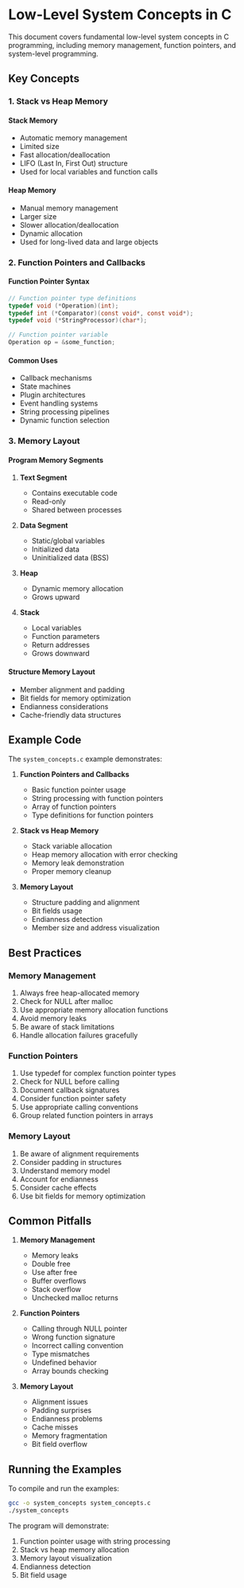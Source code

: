 # Low-Level System Concepts in C

This document covers fundamental low-level system concepts in C programming, including memory management, function pointers, and system-level programming.

## Key Concepts

### 1. Stack vs Heap Memory

#### Stack Memory
- Automatic memory management
- Limited size
- Fast allocation/deallocation
- LIFO (Last In, First Out) structure
- Used for local variables and function calls

#### Heap Memory
- Manual memory management
- Larger size
- Slower allocation/deallocation
- Dynamic allocation
- Used for long-lived data and large objects

### 2. Function Pointers and Callbacks

#### Function Pointer Syntax
```c
// Function pointer type definitions
typedef void (*Operation)(int);
typedef int (*Comparator)(const void*, const void*);
typedef void (*StringProcessor)(char*);

// Function pointer variable
Operation op = &some_function;
```

#### Common Uses
- Callback mechanisms
- State machines
- Plugin architectures
- Event handling systems
- String processing pipelines
- Dynamic function selection

### 3. Memory Layout

#### Program Memory Segments
1. **Text Segment**
   - Contains executable code
   - Read-only
   - Shared between processes

2. **Data Segment**
   - Static/global variables
   - Initialized data
   - Uninitialized data (BSS)

3. **Heap**
   - Dynamic memory allocation
   - Grows upward

4. **Stack**
   - Local variables
   - Function parameters
   - Return addresses
   - Grows downward

#### Structure Memory Layout
- Member alignment and padding
- Bit fields for memory optimization
- Endianness considerations
- Cache-friendly data structures

## Example Code

The `system_concepts.c` example demonstrates:

1. **Function Pointers and Callbacks**
   - Basic function pointer usage
   - String processing with function pointers
   - Array of function pointers
   - Type definitions for function pointers

2. **Stack vs Heap Memory**
   - Stack variable allocation
   - Heap memory allocation with error checking
   - Memory leak demonstration
   - Proper memory cleanup

3. **Memory Layout**
   - Structure padding and alignment
   - Bit fields usage
   - Endianness detection
   - Member size and address visualization

## Best Practices

### Memory Management
1. Always free heap-allocated memory
2. Check for NULL after malloc
3. Use appropriate memory allocation functions
4. Avoid memory leaks
5. Be aware of stack limitations
6. Handle allocation failures gracefully

### Function Pointers
1. Use typedef for complex function pointer types
2. Check for NULL before calling
3. Document callback signatures
4. Consider function pointer safety
5. Use appropriate calling conventions
6. Group related function pointers in arrays

### Memory Layout
1. Be aware of alignment requirements
2. Consider padding in structures
3. Understand memory model
4. Account for endianness
5. Consider cache effects
6. Use bit fields for memory optimization

## Common Pitfalls

1. **Memory Management**
   - Memory leaks
   - Double free
   - Use after free
   - Buffer overflows
   - Stack overflow
   - Unchecked malloc returns

2. **Function Pointers**
   - Calling through NULL pointer
   - Wrong function signature
   - Incorrect calling convention
   - Type mismatches
   - Undefined behavior
   - Array bounds checking

3. **Memory Layout**
   - Alignment issues
   - Padding surprises
   - Endianness problems
   - Cache misses
   - Memory fragmentation
   - Bit field overflow

## Running the Examples

To compile and run the examples:
```bash
gcc -o system_concepts system_concepts.c
./system_concepts
```

The program will demonstrate:
1. Function pointer usage with string processing
2. Stack vs heap memory allocation
3. Memory layout visualization
4. Endianness detection
5. Bit field usage 